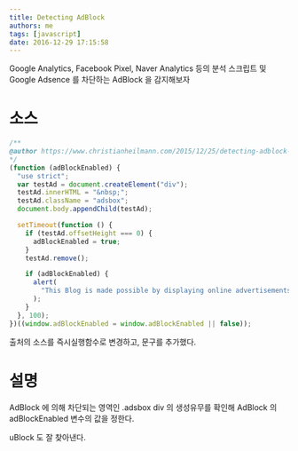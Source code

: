 ```yaml
---
title: Detecting AdBlock
authors: me
tags: [javascript]
date: 2016-12-29 17:15:58
---
```


Google Analytics, Facebook Pixel, Naver Analytics 등의 분석 스크립트 및 Google Adsence 를 차단하는 AdBlock 을 감지해보자

# 소스

```js
/**
@author https://www.christianheilmann.com/2015/12/25/detecting-adblock-without-an-extra-http-overhead/
*/
(function (adBlockEnabled) {
  "use strict";
  var testAd = document.createElement("div");
  testAd.innerHTML = "&nbsp;";
  testAd.className = "adsbox";
  document.body.appendChild(testAd);

  setTimeout(function () {
    if (testAd.offsetHeight === 0) {
      adBlockEnabled = true;
    }
    testAd.remove();

    if (adBlockEnabled) {
      alert(
        "This Blog is made possible by displaying online advertisements\nPlease consider by disabling your ad blocker"
      );
    }
  }, 100);
})((window.adBlockEnabled = window.adBlockEnabled || false));
```

출처의 소스를 즉시실행함수로 변경하고, 문구를 추가했다.

# 설명

AdBlock 에 의해 차단되는 영역인 .adsbox div 의 생성유무를 확인해 AdBlock 의 adBlockEnabled 변수의 값을 정한다.

uBlock 도 잘 찾아낸다.
